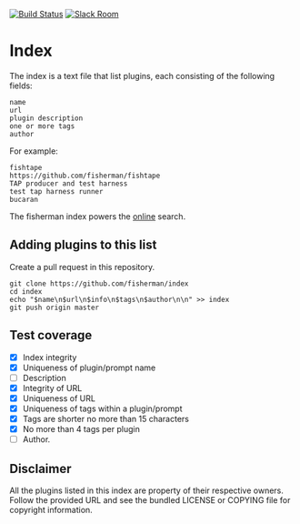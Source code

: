 [![Build Status][travis-badge]][travis-link]
[![Slack Room][slack-badge]][slack-link]

# Index

The index is a text file that list plugins, each consisting of the following fields:

```
name
url
plugin description
one or more tags
author
```

For example:

```
fishtape
https://github.com/fisherman/fishtape
TAP producer and test harness
test tap harness runner
bucaran
```

The fisherman index powers the [online] search.

## Adding plugins to this list

Create a pull request in this repository.

```fish
git clone https://github.com/fisherman/index
cd index
echo "$name\n$url\n$info\n$tags\n$author\n\n" >> index
git push origin master
```

## Test coverage

- [x] Index integrity
- [x] Uniqueness of plugin/prompt name
- [ ] Description
- [x] Integrity of URL
- [x] Uniqueness of URL
- [x] Uniqueness of tags within a plugin/prompt
- [x] Tags are shorter no more than 15 characters
- [x] No more than 4 tags per plugin
- [ ] Author.

## Disclaimer

All the plugins listed in this index are property of their respective owners. Follow the provided URL and see the bundled LICENSE or COPYING file for copyright information.

<!-- Badges -->

[slack-link]: https://fisherman-wharf.herokuapp.com
[slack-badge]: https://fisherman-wharf.herokuapp.com/badge.svg
[travis-link]: https://travis-ci.org/fisherman/index
[travis-badge]: https://img.shields.io/travis/fisherman/index.svg
[fisherman]: https://github.com/fisherman/fisherman
[online]: https://fisherman.github.io/
